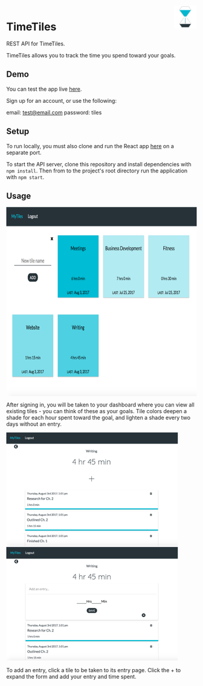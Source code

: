 <a href="https://timetiles.herokuapp.com/">
    <img src="./public/img/Logo.png" alt="TimeTiles logo" title="TimeTiles" align="right" height="60" />
</a>

TimeTiles
=================
REST API for TimeTiles.

TimeTiles allows you to track the time you spend toward your goals.

## Demo

You can test the app live <a href="https://timetiles.herokuapp.com/">here</a>.

Sign up for an account, or use the following:

email: test@email.com
password: tiles

## Setup

To run locally, you must also clone and run the React app <a href="https://github.com/afharrington/tracker/">here</a> on a separate port.

To start the API server, clone this repository and install dependencies with `npm install`. Then from to the project's root directory run the application with `npm start`.

## Usage

<img src="./public/img/AddTiles.png" alt="Add Tiles Screenshot" title="Add Tiles" align="center" height="500" />

After signing in, you will be taken to your dashboard where you can view all existing tiles - you can think of these as your goals. Tile colors deepen a shade for each  hour spent toward the goal, and lighten a shade every two days without an entry.

<img src="./public/img/EntryView.png" alt="TimeTiles logo" title="TimeTiles" height="300" />

<img src="./public/img/AddEntry.png" alt="TimeTiles logo" title="TimeTiles" height="300" />

To add an entry, click a tile to be taken to its entry page. Click the + to expand the form and add your entry and time spent.
